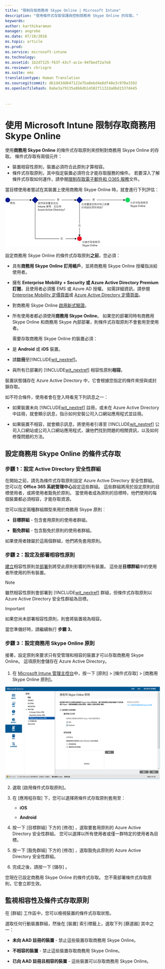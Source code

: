 ```yaml
---
title: "限制存取商務用 Skype Online | Microsoft Intune"
description: "使用條件式存取保護與控制商務用 Skype Online 的存取。"
keywords: 
author: karthikaraman
manager: angrobe
ms.date: 07/18/2016
ms.topic: article
ms.prod: 
ms.service: microsoft-intune
ms.technology: 
ms.assetid: 1b2d7125-f63f-43cf-ac1e-94fbedf2a7e8
ms.reviewer: chrisgre
ms.suite: ems
translationtype: Human Translation
ms.sourcegitcommit: db1d43dd647122e7ba8ebd4e6df48e3c970a3392
ms.openlocfilehash: 0abe3a79135a9b6db14502f1132da0bd1537d445


---
```


# 使用 Microsoft Intune 限制存取商務用 Skype Online
使用**商務用 Skype Online** 的條件式存取原則來控制對商務用 Skype Online 的存取。
條件式存取有兩個元件：
- 裝置相容性原則，裝置必須符合此原則才算相容。
- 條件式存取原則，其中指定裝置必須符合才能存取服務的條件。
若要深入了解條件式存取如何運作，請參閱[限制存取電子郵件和 O365 服務](restrict-access-to-email-and-o365-services-with-microsoft-intune.md)文件。

當目標使用者嘗試在其裝置上使用商務用 Skype Online 時，就會進行下列評估：

![此圖顯示用來決定允許或禁止裝置存取商務用 Skype Online 的決策點](../media/ConditionalAccess_SkypeforBusiness.png)

設定商務用 Skype Online 的條件式存取原則**之前**，您必須：
- 具有**商務用 Skype Online 訂用帳戶**，並將商務用 Skype Online 授權指派給使用者。
- 擁有 **Enterprise Mobility + Security 或 Azure Active Directory Premium 訂閱**，且使用者必須獲 EMS 或 Azure AD 授權。 如需詳細資訊，請參閱 [Enterprise Mobility 定價頁面](https://www.microsoft.com/en-us/cloud-platform/enterprise-mobility-pricing)或 [Azure Active Directory 定價頁面](https://azure.microsoft.com/en-us/pricing/details/active-directory/)。 

-   對商務用 Skype Online [啟用新式驗證](https://docs.microsoft.com/en-us/intune/deploy-use/restrict-access-to-skype-for-business-online-with-microsoft-intune)。
-  所有使用者都必須使用**商務用 Skype Online**。 如果您的部署同時有商務用 Skype Online 和商務用 Skype 內部部署，則條件式存取原則不會套用至使用者。

    需要存取商務用 Skype Online 的裝置必須：

-   是 **Android** 或 **iOS** 裝置。

-   請**註冊**至[!INCLUDE[wit_nextref](../includes/wit_nextref_md.md)]。

-   與所有已部署的 [!INCLUDE[wit_nextref](../includes/wit_nextref_md.md)] 相容性原則**相容**。


裝置狀態儲存在 Azure Active Directory 中，它會根據您指定的條件來授與或封鎖存取。

如不符合條件，使用者會在登入時看見下列訊息之一：

-   如果裝置未向 [!INCLUDE[wit_nextref](../includes/wit_nextref_md.md)] 註冊，或未在 Azure Active Directory 中註冊，就會顯示訊息，指示如何安裝公司入口網站應用程式並註冊。

-   如果裝置不相容，就會顯示訊息，將使用者引導至 [!INCLUDE[wit_nextref](../includes/wit_nextref_md.md)] 公司入口網站或公司入口網站應用程式，讓他們找到問題的相關資訊，以及如何修復問題的方法。

## 設定商務用 Skype Online 的條件式存取

### 步驟 1：設定 Active Directory 安全性群組
在開始之前，請先為條件式存取原則設定 Azure Active Directory 安全性群組。 您可以在 **Office 365 系統管理中心**設定這些群組。 這些群組將用於設定原則的目標使用者，或將使用者豁免於原則。 當使用者成為原則的目標時，他們使用的每個裝置都必須相容，才能存取資源。

您可以指定兩種群組類型來用於商務用 Skype 原則︰

-   **目標群組** - 包含套用原則的使用者群組。

-   **豁免群組** - 包含豁免於原則的使用者群組。

如果使用者隸屬於這兩個群組，他們將免套用原則。

### 步驟 2：設定及部署相容性原則
[建立](create-a-device-compliance-policy-in-microsoft-intune.md)相容性原則並[部署](deploy-and-monitor-a-device-compliance-policy-in-microsoft-intune.md)到將受此原則影響的所有裝置。 這些是**目標群組**中的使用者所使用的所有裝置。

> [!NOTE]
> 雖然相容性原則會部署到 [!INCLUDE[wit_nextref](../includes/wit_nextref_md.md)] 群組，但條件式存取原則以 Azure Active Directory 安全性群組為目標。


> [!IMPORTANT]
> 如果您尚未部署相容性原則，則會將裝置視為相容。

當您準備好時，請繼續執行 **步驟 3**。

### 步驟 3：設定商務用 Skype Online 原則
接著，設定原則來要求只有受管理和相容的裝置才可以存取商務用 Skype Online。 這項原則會儲存在 Azure Active Directory。

####
1.  在 [Microsoft Intune 管理主控台](https://manage.microsoft.com)中，按一下 [原則]  >  [條件式存取]  >  [商務用 Skype Online 原則]。

![商務用 Skype Online 條件式存取原則頁面的螢幕擷取畫面](./media/conditional_access_SFBPolicy.png)

2.  選取 [啟用條件式存取原則]。

3.  在 [應用程存取] 下，您可以選擇將條件式存取原則套用至：

    -   **iOS**

    -   **Android**

4.  按一下 [目標群組] 下方的 [修改]  ，選取要套用原則的 Azure Active Directory 安全性群組。 您可以選擇以所有使用者或僅一群特定的使用者為目標。

5.  按一下 [豁免群組] 下方的 [修改]  ，選取豁免此原則的 Azure Active Directory 安全性群組。

6.  完成之後，請按一下 [儲存] 。

您現在已設定商務用 Skype Online 的條件式存取。 您不需部署條件式存取原則，它會立即生效。


## 監視相容性及條件式存取原則
在 [群組]  工作區中，您可以檢視裝置的條件式存取狀態。

選取任何行動裝置群組，然後在 [裝置]  索引標籤上，選取下列 [篩選器] 其中之一：

* **未向 AAD 註冊的裝置** - 禁止這些裝置存取商務用 Skype Online。

* **不相容的裝置** - 禁止這些裝置存取商務用 Skype Online。

* **已向 AAD 註冊且相容的裝置** - 這些裝置可以存取商務用 Skype Online。



<!--HONumber=Oct16_HO1-->


